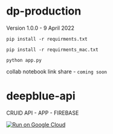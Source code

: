# dp-production
Version 1.0.0 - 9 April 2022

```
pip install -r requirments.txt
```

```
pip install -r requirments_mac.txt
```
```
python app.py
```

collab notebook link share - ```coming soon```


# deepblue-api
CRUID API - APP - FIREBASE

[![Run on Google Cloud](https://deploy.cloud.run/button.svg)](https://deploy.cloud.run)

